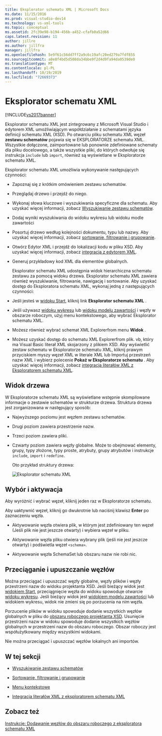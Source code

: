 ```yaml
---
title: Eksplorator schematu XML | Microsoft Docs
ms.date: 11/15/2016
ms.prod: visual-studio-dev14
ms.technology: vs-xml-tools
ms.topic: conceptual
ms.assetid: 2fc39e98-b194-456b-a452-cfafb0a52d66
caps.latest.revision: 11
author: jillre
ms.author: jillfra
manager: jillfra
ms.openlocfilehash: 5e9f61c56dd7ff2a9c6c19afc20ed279a7fdf855
ms.sourcegitcommit: a8e8f4bd5d508da34bbe9f2d4d9fa94da0539de0
ms.translationtype: MT
ms.contentlocale: pl-PL
ms.lasthandoff: 10/19/2019
ms.locfileid: "72669373"
---
```

# <a name="xml-schema-explorer"></a>Eksplorator schematu XML
[!INCLUDE[vs2017banner](../includes/vs2017banner.md)]

Eksplorator schematu XML jest zintegrowany z Microsoft Visual Studio i edytorem XML umożliwiającym współdziałanie z schematami języka definicji schematu XML (XSD). Po otwarciu pliku schematu XML węzeł **zestawu schematów** pojawia się w EKSPLORATORZE schematu XML. Wszystkie dołączone, zaimportowane lub ponownie zdefiniowane schematy dla pliku docelowego, a także wszystkie pliki, do których odwołuje się instrukcja `include` lub `import`, również są wyświetlane w Eksploratorze schematu XML.

 Eksplorator schematu XML umożliwia wykonywanie następujących czynności:

- Zapoznaj się z krótkim omówieniem zestawu schematów.

- Przeglądaj drzewo i przejdź do niego.

- Wykonaj słowa kluczowe i wyszukiwania specyficzne dla schematu. Aby uzyskać więcej informacji, zobacz [Wyszukiwanie zestawu schematów](../xml-tools/searching-the-schema-set.md).

- Dodaj wyniki wyszukiwania do widoku wykresu lub widoku modle zawartości

- Posortuj drzewo według kolejności dokumentu, typu lub nazwy. Aby uzyskać więcej informacji, zobacz [sortowanie, filtrowanie i grupowanie](../xml-tools/sorting-filtering-and-grouping-xml-schema-explorer.md).

- Otwórz Edytor XML i przejdź do lokalizacji kodu w pliku XSD. Aby uzyskać więcej informacji, zobacz [integracja z edytorem XML](../xml-tools/integration-with-xml-editor.md).

- Generuj przykładowy kod XML dla elementów globalnych.

  Eksplorator schematu XML udostępnia widok hierarchiczna schematu zestawu za pomocą widoku drzewa. Eksplorator schematu XML zawiera również wyszukiwanie, filtrowanie, nawigację i sortowanie. Aby uzyskać dostęp do Eksploratora schematu XML, wykonaj jedną z następujących czynności:

- Jeśli jesteś w [widoku Start](../xml-tools/start-view.md), kliknij link **Eksplorator schematu XML** .

- Jeśli używasz [widoku wykresu](../xml-tools/graph-view.md) lub [widoku modelu zawartości](../xml-tools/content-model-view.md) i węzły w obszarze roboczym, użyj menu kontekstowego, aby wybrać Eksplorator schematu XML.

- Możesz również wybrać schemat XML Explorerfrom menu **Widok** .

- Możesz uzyskać dostęp do schematu XML Explorerfrom plik. vb, który ma Visual Basic literał XML skojarzony z plikiem XSD. Aby wyświetlić zestaw schematu w Eksploratorze schematu XML, kliknij prawym przyciskiem myszy węzeł XML w literale XML lub Importuj przestrzeń nazw XML i wybierz polecenie **Pokaż w Eksploratorze schematu** . Aby uzyskać więcej informacji, zobacz [integracja literałów XML z Eksploratorem schematu XML](../xml-tools/integration-of-xml-literals-with-xml-schema-explorer.md).

## <a name="tree-view"></a>Widok drzewa
 W Eksploratorze schematu XML są wyświetlane wstępnie skompilowane informacje o zestawie schematów w strukturze drzewa. Struktura drzewa jest zorganizowana w następujący sposób:

- Najwyższego poziomu jest węzłem zestawu schematów.

- Drugi poziom zawiera przestrzenie nazw.

- Trzeci poziom zawiera pliki.

- Czwarty poziom zawiera węzły globalne. Może to obejmować elementy, grupy, typy złożone, typy proste, atrybuty, grupy atrybutów i instrukcje `include`, `import` i `redefine`.

  Oto przykład struktury drzewa:

  ![Eksplorator schematu XML](../xml-tools/media/xmlschemaexplorer.gif "XMLSchemaExplorer")

## <a name="selection-and-activation"></a>Wybór i aktywacja
 Aby wyróżnić i wybrać węzeł, kliknij jeden raz w Eksploratorze schematu.

 Aby uaktywnić węzeł, kliknij go dwukrotnie lub naciśnij klawisz **Enter** po zaznaczeniu węzła.

- Aktywowanie węzła otwiera plik, w którym jest zdefiniowany ten węzeł (Jeśli plik nie jest jeszcze otwarty) i wybiera węzeł w pliku.

- Aktywowanie węzła pliku otwiera wybrany plik (jeśli nie jest jeszcze otwarty) i podświetla węzeł `<schema>`.

- Aktywowanie węzła SchemaSet lub obszaru nazw nie robi nic.

## <a name="draging-and-dropping-nodes"></a>Przeciąganie i upuszczanie węzłów
 Można przeciągać i upuszczać węzły globalne, węzły plików i węzły przestrzeni nazw do widoku projektanta XSD. Jeśli bieżący widok jest [widokiem Start](../xml-tools/start-view.md), przeciągnięcie węzła do widoku spowoduje otwarcie [widoku wykresu](../xml-tools/graph-view.md). Jeśli bieżący widok jest [widokiem modelu zawartości](../xml-tools/content-model-view.md) lub widokiem wykresu, widok nie zmieni się po porzucenia na nim węzła.

 Porzucenie plików w widoku spowoduje dodanie wszystkich węzłów globalnych w pliku do [obszaru roboczego projektanta XSD](../xml-tools/xml-schema-designer-workspace.md). Usunięcie przestrzeni nazw w widoku spowoduje dodanie wszystkich węzłów globalnych w przestrzeni nazw do obszaru roboczego. Obszar roboczy jest współużytkowany między wszystkimi widokami.

 Nie można przeciągać i upuszczać węzłów lokalnych ani importów.

## <a name="in-this-section"></a>W tej sekcji

- [Wyszukiwanie zestawu schematów](../xml-tools/searching-the-schema-set.md)

- [Sortowanie, filtrowanie i grupowanie](../xml-tools/sorting-filtering-and-grouping-xml-schema-explorer.md)

- [Menu kontekstowe](../xml-tools/context-menus-xml-schema-explorer.md)

- [Integracja literałów XML z eksploratorem schematu XML](../xml-tools/integration-of-xml-literals-with-xml-schema-explorer.md)

## <a name="see-also"></a>Zobacz też
 [Instrukcje: Dodawanie węzłów do obszaru roboczego z eksploratora schematu XML](../xml-tools/how-to-add-nodes-to-the-workspace-from-the-xml-schema-explorer.md)
